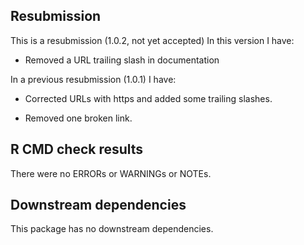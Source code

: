 ## Resubmission
This is a resubmission (1.0.2, not yet accepted) In this version I have:

* Removed a URL trailing slash in documentation

In a previous resubmission (1.0.1) I have:

* Corrected URLs with https and added some trailing slashes.

* Removed one broken link.

## R CMD check results
There were no ERRORs or WARNINGs or NOTEs.

## Downstream dependencies
This package has no downstream dependencies.
